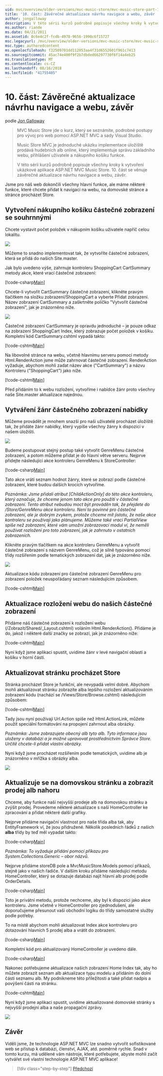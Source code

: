 ```yaml
---
uid: mvc/overview/older-versions/mvc-music-store/mvc-music-store-part-10
title: '10. část: Závěrečné aktualizace návrhu navigace a webu, závěr | Dokumentace Microsoftu'
author: jongalloway
description: V této sérii kurzů podrobně popisuje všechny kroky k vytvoření ukázkové aplikace ASP.NET MVC Music Store. Část 10 popisuje závěrečné aktualizace navigace a S...
ms.author: riande
ms.date: 04/21/2011
ms.assetid: 0c6e4c2f-fcdb-4978-9656-1990c6f15727
msc.legacyurl: /mvc/overview/older-versions/mvc-music-store/mvc-music-store-part-10
msc.type: authoredcontent
ms.openlocfilehash: f32509701dd112053aa4f31d6552601f961c7413
ms.sourcegitcommit: 45ac74e400f9f2b7dbded66297730f6f14a4eb25
ms.translationtype: MT
ms.contentlocale: cs-CZ
ms.lasthandoff: 08/16/2018
ms.locfileid: "41755405"
---
```

<a name="part-10-final-updates-to-navigation-and-site-design-conclusion"></a>10. část: Závěrečné aktualizace návrhu navigace a webu, závěr
====================
podle [Jon Galloway](https://github.com/jongalloway)

> MVC Music Store jde o kurz, který se seznámíte, podrobné postupy pro vývoj pro web pomocí ASP.NET MVC a sady Visual Studio.  
>   
> Music Store MVC je jednoduché ukázku implementace úložiště prodává hudebních alb online, který implementuje správu základního webu, přihlášení uživatele a nákupního košíku funkce.  
>   
> V této sérii kurzů podrobně popisuje všechny kroky k vytvoření ukázkové aplikace ASP.NET MVC Music Store. 10. část se věnuje závěrečné aktualizace návrhu navigace a webu, závěr.


Jsme pro náš web dokončili všechny hlavní funkce, ale máme některé funkce, které chcete přidat k navigaci na webu, na domovské stránce a stránce procházet Store.

## <a name="creating-the-shopping-cart-summary-partial-view"></a>Vytvoření nákupního košíku částečné zobrazení se souhrnnými

Chcete vystavit počet položek v nákupním košíku uživatele napříč celou lokalitu.

![](mvc-music-store-part-10/_static/image1.png)

Můžeme to snadno implementovat tak, že vytvoříte částečné zobrazení, která se přidá do našich Site.master.

Jak bylo uvedeno výše, zahrnuje kontroleru ShoppingCart CartSummary metody akce, které vrací částečné zobrazení:

[!code-csharp[Main](mvc-music-store-part-10/samples/sample1.cs)]

Chcete-li vytvořit CartSummary částečné zobrazení, klikněte pravým tlačítkem na složku zobrazení/ShoppingCart a vyberte Přidat zobrazení. Název zobrazení CartSummary a zaškrtněte políčko "Vytvořit částečné zobrazení", jak je znázorněno níže.

![](mvc-music-store-part-10/_static/image2.png)

Částečné zobrazení CartSummary je opravdu jednoduché – je pouze odkaz na zobrazení ShoppingCart Index, který zobrazuje počet položek v košíku. Kompletní kód CartSummary.cshtml vypadá takto:

[!code-cshtml[Main](mvc-music-store-part-10/samples/sample2.cshtml)]

Na libovolné stránce na webu, včetně hlavnímu serveru pomocí metody Html.RenderAction jsme může zahrnovat částečné zobrazení. RenderAction vyžaduje, abychom mohli zadat název akce ("CartSummary") a názvu Kontroleru ("ShoppingCart") jako níže.

[!code-cshtml[Main](mvc-music-store-part-10/samples/sample3.cshtml)]

Před přidáním to k webu rozložení, vytvoříme i nabídce žánr proto všechny naše Site.master aktualizace najednou.

## <a name="creating-the-genre-menu-partial-view"></a>Vytváření žánr částečného zobrazení nabídky

Můžeme provádět je mnohem snazší pro naši uživatelé procházet úložiště tak, že přidáte žánr nabídky, který vypíše všechny žánry k dispozici v našem úložišti.

![](mvc-music-store-part-10/_static/image3.png)

Budeme postupovat stejný postup také vytvořit GenreMenu částečné zobrazení, a potom můžeme přidat je do hlavní větve serveru. Nejprve přidejte následující akce kontroleru GenreMenu k StoreController:

[!code-csharp[Main](mvc-music-store-part-10/samples/sample4.cs)]

Tato akce vrátí seznam hodnot žánry, které se zobrazí podle částečné zobrazení, které budou dalších krocích vytvoříme.

*Poznámka: Jsme přidali atribut [ChildActionOnly] do této akce kontroleru, který označuje, že chceme jenom tato akce pro použití v částečné zobrazení. Tento atribut nebudou moct být prováděn tak, že přejdete do /Store/GenreMenu akce kontroleru. Není to povinné pro částečné zobrazení, ale je dobrým zvykem, protože chceme mít jistotu, že naše akce kontroleru se používají jako plánujeme. Můžeme také vrací PartialView spíše než zobrazení, které vám umožní zobrazovací modul ví, že neměli používat rozložení pro toto zobrazení, jak je zahrnuto v ostatních zobrazeních.*

Klikněte pravým tlačítkem na akce kontroleru GenreMenu a vytvořit částečné zobrazení s názvem GenreMenu, což je silně typováno pomocí třídy rozšířením podle tematických zobrazení dat, jak je znázorněno níže.

![](mvc-music-store-part-10/_static/image4.png)

Aktualizace kódu zobrazení pro částečné zobrazení GenreMenu pro zobrazení položek neuspořádaný seznam následujícím způsobem.

[!code-cshtml[Main](mvc-music-store-part-10/samples/sample5.cshtml)]

## <a name="updating-site-layout-to-display-our-partial-views"></a>Aktualizace rozložení webu do našich částečné zobrazení

Přidáme náš částečné zobrazení k rozložení webu (/Zobrazit/Shared/\_Layout.cshtml) voláním Html.RenderAction(). Přidáme je do, jakož i některé další značky se zobrazí, jak je znázorněno níže:

[!code-cshtml[Main](mvc-music-store-part-10/samples/sample6.cshtml)]

Nyní když jsme aplikaci spustit, uvidíme žánr v levé navigační oblasti a košíku v horní části.

## <a name="update-to-the-store-browse-page"></a>Aktualizovat stránku procházet Store

Stránka procházet Store je funkční, ale nevypadá velmi dobré. Abychom mohli aktualizovat stránku zobrazíte alba lepšího rozložení aktualizováním zobrazení kódu (nachází se /Views/Store/Browse.cshtml) následujícím způsobem:

[!code-cshtml[Main](mvc-music-store-part-10/samples/sample7.cshtml)]

Tady jsou nyní používají Url.Action spíše než Html.ActionLink, můžete použít speciální formátování na propojení zahrnout alba obrázky.

*Poznámka: Jsme zobrazujete obecný alb tyto alb. Tyto informace jsou uloženy v databázi a je možné upravovat prostřednictvím Správce Store. Určitě chcete-li přidat vlastní obrázky.*

Nyní když jsme procházet rozšířením podle tematických, uvidíme alb je znázorněno v mřížka s obrázky alba.

![](mvc-music-store-part-10/_static/image5.png)

## <a name="updating-the-home-page-to-show-top-selling-albums"></a>Aktualizuje se na domovskou stránku a zobrazit prodej alb nahoru

Chceme, aby funkce naší nejvyšší prodeje alb na domovskou stránku a zvýšit prodej. Provedeme některé aktualizace s naší HomeController ke zpracování a přidat některé další grafiky.

Nejprve přidáme navigační vlastnost pro naše třída alba tak, aby EntityFramework ví, že jsou přidružené. Několik posledních řádků z našich **alba** třídy by teď měl vypadat takto:

[!code-csharp[Main](mvc-music-store-part-10/samples/sample8.cs)]

*Poznámka: To vyžaduje přidání pomocí příkazu pro System.Collections.Generic – obor názvů.*

Nejprve přidáme storeDB pole a MvcMusicStore.Models pomocí příkazů, stejně jako v našich řadiče. V dalším kroku přidáme následující metodu HomeController, který se dotazuje databázi najít hlavní alb prodej podle OrderDetails.

[!code-csharp[Main](mvc-music-store-part-10/samples/sample9.cs)]

Toto je privátní metodu, protože nechceme, aby byl k dispozici jako akce kontroleru. Jsme včetně v HomeController pro zjednodušení, ale doporučujeme přesunout vaši obchodní logiku do třídy samostatné služby podle potřeby.

To na místě abychom mohli aktualizovat Index akce kontroleru pro dotazování hlavních 5 prodej alba a vrátit do zobrazení.

[!code-csharp[Main](mvc-music-store-part-10/samples/sample10.cs)]

Kompletní kód pro aktualizovaný HomeController je uvedeno dále.

[!code-csharp[Main](mvc-music-store-part-10/samples/sample11.cs)]

Nakonec potřebujeme aktualizace našich zobrazení Home Index tak, aby ho můžete zobrazit seznam alb aktualizace typu modelu a přidáním do dolní části seznamu alb. My podnikneme této příležitosti a také přidat nadpis a povýšení části na stránku.

[!code-cshtml[Main](mvc-music-store-part-10/samples/sample12.cshtml)]

Nyní když jsme aplikaci spustit, uvidíme aktualizované domovské stránky s nejvyšší prodejní alba a naše propagační zprávy.

![](mvc-music-store-part-10/_static/image1.jpg)

## <a name="conclusion"></a>Závěr

Viděli jsme, že technologie ASP.NET MVC lze snadno vytvořit sofistikované web se přístup k databázi, členství, AJAX, atd. poměrně rychle. Snad v tomto kurzu, má udělené vám nástroje, které potřebujete, abyste mohli začít vytvářet své vlastní technologie ASP.NET MVC aplikace!


> [!div class="step-by-step"]
> [Předchozí](mvc-music-store-part-9.md)
